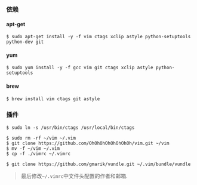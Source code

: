 ### 依赖
#### apt-get
```
$ sudo apt-get install -y -f vim ctags xclip astyle python-setuptools python-dev git
```
#### yum
```
$ sudo yum install -y -f gcc vim git ctags xclip astyle python-setuptools 
```
#### brew
```
$ brew install vim ctags git astyle
```

### 插件
```
$ sudo ln -s /usr/bin/ctags /usr/local/bin/ctags

$ sudo rm -rf ~/vim ~/.vim
$ git clone https://github.com/OhOhOhOhOhOhOhOh/vim.git ~/vim
$ mv -f ~/vim ~/.vim
$ cp -f ./vimrc ~/.vimrc

$ git clone https://github.com/gmarik/vundle.git ~/.vim/bundle/vundle
```
> 最后修改`~/.vimrc`中文件头配置的作者和邮箱.